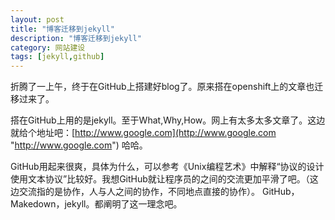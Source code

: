 ```yaml
---
layout: post
title: "博客迁移到jekyll"
description: "博客迁移到jekyll"
category: 网站建设
tags: [jekyll,github]
---
```


折腾了一上午，终于在GitHub上搭建好blog了。原来搭在openshift上的文章也迁移过来了。

搭在GitHub上用的是jekyll。至于What,Why,How。网上有太多太多文章了。这边就给个地址吧：[http://www.google.com](http://www.google.com "http://www.google.com") 哈哈。  

GitHub用起来很爽，具体为什么，可以参考《Unix编程艺术》中解释“协议的设计使用文本协议”比较好。我想GitHub就让程序员的之间的交流更加平滑了吧。（这边交流指的是协作，人与人之间的协作，不同地点直接的协作）。
GitHub，Makedown，jekyll。都阐明了这一理念吧。
